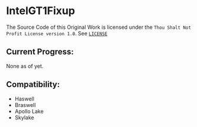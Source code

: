 # IntelGT1Fixup
The Source Code of this Original Work is licensed under the `Thou Shalt Not Profit License version 1.0`. See [`LICENSE`](https://github.com/NootInc/NootedRed/blob/master/LICENSE)

## Current Progress:
None as of yet.

## Compatibility:
- Haswell
- Braswell
- Apollo Lake
- Skylake
